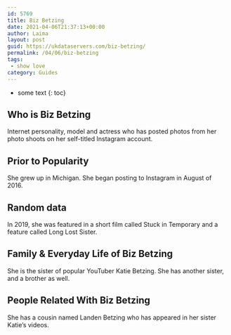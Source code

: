 ```yaml
---
id: 5769
title: Biz Betzing
date: 2021-04-06T21:37:13+00:00
author: Laima
layout: post
guid: https://ukdataservers.com/biz-betzing/
permalink: /04/06/biz-betzing
tags:
 - show love
category: Guides
---
```


* some text
{: toc}


## Who is Biz Betzing
                  
                  
                  
Internet personality, model and actress who has posted photos from her photo shoots on her self-titled Instagram account. 
                  
              
            
              
            
                
                
                
## Prior to Popularity
                  
                  
                  
She grew up in Michigan. She began posting to Instagram in August of 2016.
                  
              
            
              
            
                
                
                
## Random data
                  
                  
                  
In 2019, she was featured in a short film called Stuck in Temporary and a feature called Long Lost Sister.
                  
              
            
              
            
                
                
                
## Family & Everyday Life of Biz Betzing
                  
                  
                  
She is the sister of popular YouTuber Katie Betzing. She has another sister, and a brother as well.
                  
              
            
              
            
                
                
                
## People Related With Biz Betzing
                  
                  
                  
She has a cousin named Landen Betzing who has appeared in her sister Katie&#8217;s videos.
                  
              
            
              
            
                
              
            
              
              
            
            
              
            
          
          
          